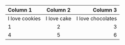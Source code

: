 |Column 1|Column 2|Column 3|
|:---|:---:|---:|
|I love cookies|I love cake|I love chocolates|
|1|2|3|
|4|5|6|
